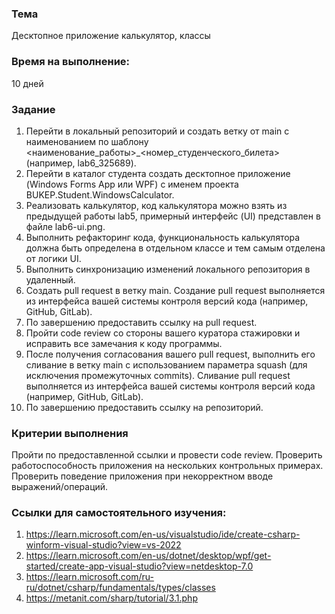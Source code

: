 ### Тема
Десктопное приложение калькулятор, классы

### Время на выполнение:
10 дней

### Задание
1. Перейти в локальный репозиторий и создать ветку от main с наименованием по шаблону <наименование_работы>_<номер_студенческого_билета> (например, lab6_325689).
2. Перейти в каталог студента создать десктопное приложение (Windows Forms App или WPF) с именем проекта BUKEP.Student.WindowsCalculator.
3. Реализовать калькулятор, код калькулятора можно взять из предыдущей работы lab5, примерный интерфейс (UI) представлен в файле lab6-ui.png.
4. Выполнить рефакторинг кода, функциональность калькулятора должна быть определена в отдельном классе и тем самым отделена от логики UI.
5. Выполнить синхронизацию изменений локального репозитория в удаленный.
6. Создать pull request в ветку main. Создание pull request выполняется из интерфейса вашей системы контроля версий кода (например, GitHub, GitLab).
7. По завершению предоставить ссылку на pull request.
8. Пройти code review со стороны вашего куратора стажировки и исправить все замечания к коду программы.
9. После получения согласования вашего pull request, выполнить его сливание в ветку main c использованием параметра squash (для исключения промежуточных commits). Сливание pull request выполняется из интерфейса вашей системы контроля версий кода (например, GitHub, GitLab).
10. По завершению предоставить ссылку на репозиторий.

### Критерии выполнения
Пройти по предоставленной ссылки и провести code review. Проверить работоспособность приложения на нескольких контрольных примерах. Проверить поведение приложения при некорректном вводе выражений/операций.

### Ссылки для самостоятельного изучения:
1. https://learn.microsoft.com/en-us/visualstudio/ide/create-csharp-winform-visual-studio?view=vs-2022
2. https://learn.microsoft.com/en-us/dotnet/desktop/wpf/get-started/create-app-visual-studio?view=netdesktop-7.0
3. https://learn.microsoft.com/ru-ru/dotnet/csharp/fundamentals/types/classes
4. https://metanit.com/sharp/tutorial/3.1.php